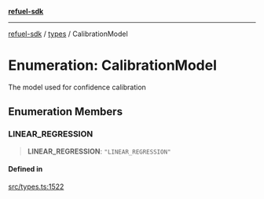 [**refuel-sdk**](../../README.md)

***

[refuel-sdk](../../modules.md) / [types](../README.md) / CalibrationModel

# Enumeration: CalibrationModel

The model used for confidence calibration

## Enumeration Members

### LINEAR\_REGRESSION

> **LINEAR\_REGRESSION**: `"LINEAR_REGRESSION"`

#### Defined in

[src/types.ts:1522](https://github.com/refuel-ai/refuel-sdk/blob/6bdaa976108229093d96ed4ea0b79dde2d2eeea9/src/types.ts#L1522)
